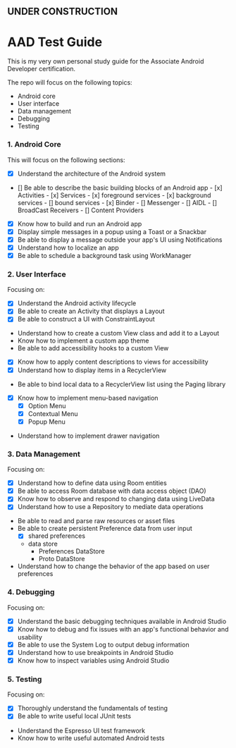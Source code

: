 ## UNDER CONSTRUCTION

# AAD Test Guide
This is my very own personal study guide for the Associate Android Developer certification.

The repo will focus on the following topics:
- Android core
- User interface
- Data management
- Debugging
- Testing

### 1. Android Core
This will focus on the following sections:
- [x] Understand the architecture of the Android system
- [] Be able to describe the basic building blocks of an Android app
        - [x] Activities
        - [x] Services
                    - [x] foreground services
                    - [x] background services
                    - [] bound services
                            - [x] Binder
                            - [] Messenger
                            - [] AIDL
        - [] BroadCast Receivers
        - [] Content Providers
- [x] Know how to build and run an Android app
- [x] Display simple messages in a popup using a Toast or a Snackbar
- [x] Be able to display a message outside your app's UI using Notifications
- [x] Understand how to localize an app
- [x] Be able to schedule a background task using WorkManager

### 2. User Interface
Focusing on:
- [x] Understand the Android activity lifecycle
- [x] Be able to create an Activity that displays a Layout
- [x] Be able to construct a UI with ConstraintLayout
- Understand how to create a custom View class and add it to a Layout
- Know how to implement a custom app theme
- Be able to add accessibility hooks to a custom View
- [x] Know how to apply content descriptions to views for accessibility
- [x] Understand how to display items in a RecyclerView
- Be able to bind local data to a RecyclerView list using the Paging library
- [x] Know how to implement menu-based navigation
    - [x] Option Menu
    - [x] Contextual Menu
    - [x] Popup Menu
- Understand how to implement drawer navigation

### 3. Data Management
Focusing on:
- [x] Understand how to define data using Room entities
- [x] Be able to access Room database with data access object (DAO)
- [x] Know how to observe and respond to changing data using LiveData
- [x] Understand how to use a Repository to mediate data operations
- Be able to read and parse raw resources or asset files
- Be able to create persistent Preference data from user input
    - [x] shared preferences
    - data store
        - Preferences DataStore
        - Proto DataStore
- Understand how to change the behavior of the app based on user preferences

### 4. Debugging
Focusing on:
- [x] Understand the basic debugging techniques available in Android Studio
- [x] Know how to debug and fix issues with an app's functional behavior and usability
- [x] Be able to use the System Log to output debug information
- [x] Understand how to use breakpoints in Android Studio
- [x] Know how to inspect variables using Android Studio

### 5. Testing
Focusing on:
- [x] Thoroughly understand the fundamentals of testing
- [x] Be able to write useful local JUnit tests
- Understand the Espresso UI test framework
- Know how to write useful automated Android tests
